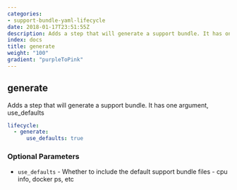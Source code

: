 ```yaml
---
categories:
- support-bundle-yaml-lifecycle
date: 2018-01-17T23:51:55Z
description: Adds a step that will generate a support bundle. It has one argument, use_defaults
index: docs
title: generate
weight: "100"
gradient: "purpleToPink"
---
```


## generate

Adds a step that will generate a support bundle. It has one argument, use_defaults


```yaml
lifecycle:
  - generate:
      use_defaults: true
```


### Optional Parameters


- `use_defaults` - Whether to include the default support bundle files - cpu info, docker ps, etc

